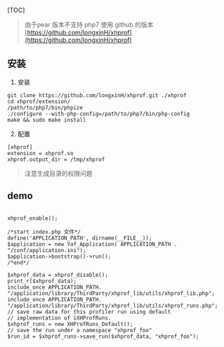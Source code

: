 [TOC]

> 由于pear 版本不支持 php7 使用 github 的版本
> [https://github.com/longxinH/xhprof](https://github.com/longxinH/xhprof)

## 安装
1. 安装
```
git clone https://github.com/longxinH/xhprof.git ./xhprof
cd xhprof/extension/
/path/to/php7/bin/phpize
./configure --with-php-config=/path/to/php7/bin/php-config
make && sudo make install
```
2. 配置
```
[xhprof]
extension = xhprof.so
xhprof.output_dir = /tmp/xhprof
```
> 注意生成目录的权限问题

## demo
```

xhprof_enable();

/*start index.php 文件*/
define('APPLICATION_PATH', dirname(__FILE__));
$application = new Yaf_Application( APPLICATION_PATH . "/conf/application.ini");
$application->bootstrap()->run();
/*end*/

$xhprof_data = xhprof_disable();
print_r($xhprof_data);
include_once APPLICATION_PATH. "/application/library/ThirdParty/xhprof_lib/utils/xhprof_lib.php";
include_once APPLICATION_PATH. "/application/library/ThirdParty/xhprof_lib/utils/xhprof_runs.php";
// save raw data for this profiler run using default
// implementation of iXHProfRuns.
$xhprof_runs = new XHProfRuns_Default();
// save the run under a namespace "xhprof_foo"
$run_id = $xhprof_runs->save_run($xhprof_data, "xhprof_foo");

 ```



